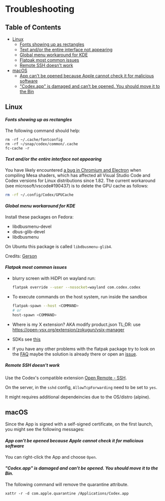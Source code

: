 # Troubleshooting

## Table of Contents

- [Linux](#linux)
  - [Fonts showing up as rectangles](#linux-fonts-rectangle)
  - [Text and/or the entire interface not appearing](#linux-rendering-glitches)
  - [Global menu workaround for KDE](#linux-kde-global-menu)
  - [Flatpak most common issues](#linux-flatpak-most-common-issues)
  - [Remote SSH doesn't work](#linux-remote-ssh)
- [macOS](#macos)
  - [App can't be opened because Apple cannot check it for malicious software](#macos-unidentified-developer)
  - ["Codex.app" is damaged and can’t be opened. You should move it to the Bin](#macos-quarantine)


## <a id="linux"></a>Linux

#### <a id="linux-fonts-rectangle"></a>*Fonts showing up as rectangles*

The following command should help:

```
rm -rf ~/.cache/fontconfig
rm -rf ~/snap/codex/common/.cache
fc-cache -r
```

#### <a id="linux-rendering-glitches"></a>*Text and/or the entire interface not appearing*

You have likely encountered [a bug in Chromium and Electron](microsoft/vscode#190437) when compiling Mesa shaders, which has affected all Visual Studio Code and Codex versions for Linux distributions since 1.82.  The current workaround (see microsoft/vscode#190437) is to delete the GPU cache as follows:

```bash
rm -rf ~/.config/Codex/GPUCache
```

#### <a id="linux-kde-global-menu"></a>*Global menu workaround for KDE*

Install these packages on Fedora:

* libdbusmenu-devel
* dbus-glib-devel
* libdbusmenu

On Ubuntu this package is called `libdbusmenu-glib4`.

Credits: [Gerson](https://gitlab.com/paulcarroty/codex-deb-rpm-repo/-/issues/91)

#### <a id="linux-flatpak-most-common-issues"></a>*Flatpak most common issues*

- blurry screen with HiDPI on wayland run:
  ```bash
  flatpak override --user --nosocket=wayland com.codex.codex
  ```
- To execute commands on the host system, run inside the sandbox
  ```bash
  flatpak-spawn --host <COMMAND>
  # or
  host-spawn <COMMAND>
  ```
- Where is my X extension? AKA modify product.json
  TL;DR: use https://open-vsx.org/extension/zokugun/vsix-manager

- SDKs
  see [this](https://github.com/flathub/com.codex.codex?tab=readme-ov-file#sdks)

- If you have any other problems with the flatpak package try to look on the [FAQ](https://github.com/flathub/com.codex.codex?tab=readme-ov-file#faq) maybe the solution is already there or open an [issue](https://github.com/flathub/com.codex.codex/issues).

##### <a id="linux-remote-ssh"></a>*Remote SSH doesn't work*

Use the Codex's compatible extension [Open Remote - SSH](https://open-vsx.org/extension/jeanp413/open-remote-ssh).

On the server, in the `sshd` config, `AllowTcpForwarding` need to be set to `yes`.

It might requires additional dependeincies due to the OS/distro (alpine).

## <a id="macos"></a>macOS

Since the App is signed with a self-signed certificate, on the first launch, you might see the following messages:

#### <a id="macos-unidentified-developer"></a>*App can't be opened because Apple cannot check it for malicious software*

You can right-click the App and choose `Open`.

#### <a id="macos-quarantine"></a>*"Codex.app" is damaged and can’t be opened. You should move it to the Bin.*

The following command will remove the quarantine attribute.

```
xattr -r -d com.apple.quarantine /Applications/Codex.app
```
